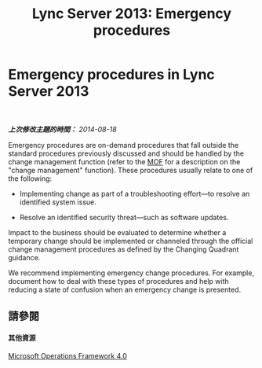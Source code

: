 ﻿---
title: 'Lync Server 2013: Emergency procedures'
TOCTitle: Emergency procedures
ms:assetid: ac92b267-4c21-4304-91dc-606f9db6d4a6
ms:mtpsurl: https://technet.microsoft.com/zh-tw/library/Dn720345(v=OCS.15)
ms:contentKeyID: 62221773
ms.date: 08/10/2015
mtps_version: v=OCS.15
ms.translationtype: HT
---

# Emergency procedures in Lync Server 2013

 

_**上次修改主題的時間：** 2014-08-18_

Emergency procedures are on-demand procedures that fall outside the standard procedures previously discussed and should be handled by the change management function (refer to the [MOF](http://go.microsoft.com/fwlink/p/?linkid=40939) for a description on the "change management" function). These procedures usually relate to one of the following:

  - Implementing change as part of a troubleshooting effort—to resolve an identified system issue.

  - Resolve an identified security threat—such as software updates.

Impact to the business should be evaluated to determine whether a temporary change should be implemented or channeled through the official change management procedures as defined by the Changing Quadrant guidance.

We recommend implementing emergency change procedures. For example, document how to deal with these types of procedures and help with reducing a state of confusion when an emergency change is presented.

## 請參閱

#### 其他資源

[Microsoft Operations Framework 4.0](http://go.microsoft.com/fwlink/p/?linkid=40939)


